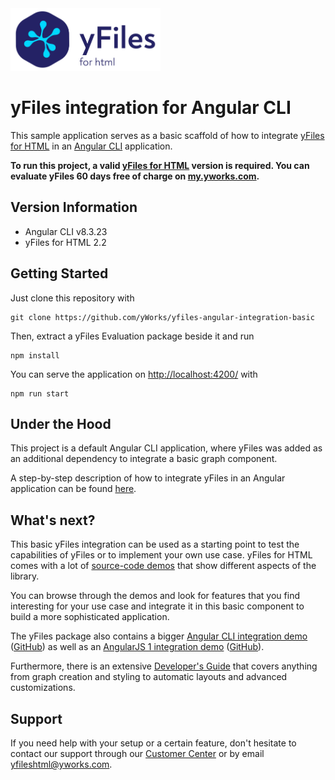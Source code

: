 <img src="./src/assets/yfiles-logo.svg" alt="yFiles logo" height="100"/>

# yFiles integration for Angular CLI

This sample application serves as a basic scaffold of how to integrate [yFiles for HTML](https://www.yworks.com/products/yfiles-for-html) in an [Angular CLI](https://cli.angular.io/) application.

**To run this project, a valid [yFiles for HTML](https://www.yworks.com/products/yfiles-for-html) version is required. You can evaluate yFiles 60 days free of charge on [my.yworks.com](https://my.yworks.com/signup?product=YFILES_HTML_EVAL).**

## Version Information

- Angular CLI v8.3.23
- yFiles for HTML 2.2

## Getting Started

Just clone this repository with

```
git clone https://github.com/yWorks/yfiles-angular-integration-basic
```

Then, extract a yFiles Evaluation package beside it and run

```
npm install
```

You can serve the application on [http://localhost:4200/](http://localhost:4200/) with

```
npm run start
```

## Under the Hood

This project is a default Angular CLI application, where yFiles was added as an additional dependency to integrate a basic graph component.

A step-by-step description of how to integrate yFiles in an Angular application can be found [here](integration-howto.md).

## What's next?

This basic yFiles integration can be used as a starting point to test the capabilities of yFiles or to implement your own use case. yFiles for HTML comes with a lot of [source-code demos](https://live.yworks.com/demos/index.html) that show different aspects of the library.

You can browse through the demos and look for features that you find interesting for your use case and integrate it in this basic component to build a more sophisticated application.

The yFiles package also contains a bigger [Angular CLI integration demo](https://live.yworks.com/demos/toolkit/angular/index.html) ([GitHub](https://github.com/yWorks/yfiles-for-html-demos/tree/master/demos/toolkit/angular)) as well as an [AngularJS 1 integration demo](https://live.yworks.com/demos/toolkit/angular1/index.html) ([GitHub](https://github.com/yWorks/yfiles-for-html-demos/tree/master/demos/toolkit/angular1)).

Furthermore, there is an extensive [Developer's Guide](https://docs.yworks.com/yfileshtml/#/dguide/introduction#top) that covers anything from graph creation and styling to automatic layouts and advanced customizations.

## Support

If you need help with your setup or a certain feature, don't hesitate to contact our support
through our [Customer Center](https://my.yworks.com/) or by email [yfileshtml@yworks.com](mailto:yfileshtml@yworks.com).
